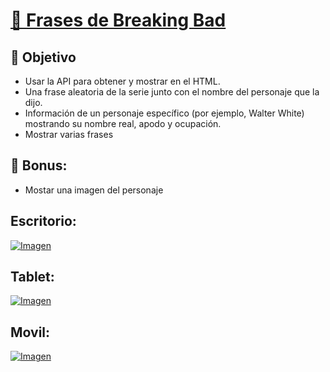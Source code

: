 # [🧪 Frases de Breaking Bad](https://davidfrontenddev.github.io/FrasesBreakingBad/)

## 🎯 Objetivo

- Usar la API para obtener y mostrar en el HTML.
- Una frase aleatoria de la serie junto con el nombre del personaje que la dijo.
- Información de un personaje específico (por ejemplo, Walter White) mostrando su nombre real, apodo y ocupación.
- Mostrar varias frases

## 📌 Bonus:

- Mostar una imagen del personaje

## Escritorio:

[![Imagen](https://i.imgur.com/0GRMWWX.png)](https://davidfrontenddev.github.io/FrasesBreakingBad/)

## Tablet:

[![Imagen](https://i.imgur.com/SJKwhUk.png)](https://davidfrontenddev.github.io/FrasesBreakingBad/)

## Movil:

[![Imagen](https://i.imgur.com/FL3ZPNc.png)](https://davidfrontenddev.github.io/FrasesBreakingBad/)
